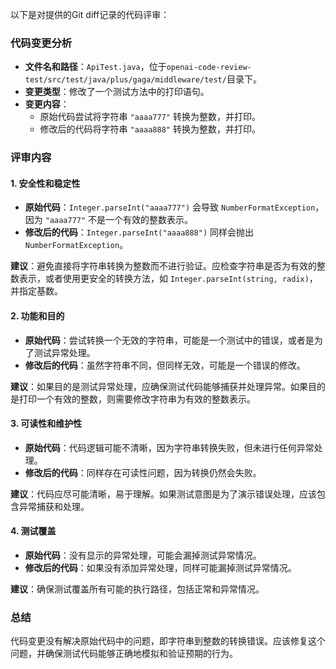以下是对提供的Git diff记录的代码评审：

### 代码变更分析
- **文件名和路径**：`ApiTest.java`，位于`openai-code-review-test/src/test/java/plus/gaga/middleware/test/`目录下。
- **变更类型**：修改了一个测试方法中的打印语句。
- **变更内容**：
  - 原始代码尝试将字符串 `"aaaa777"` 转换为整数，并打印。
  - 修改后的代码将字符串 `"aaaa888"` 转换为整数，并打印。

### 评审内容

#### 1. 安全性和稳定性
- **原始代码**：`Integer.parseInt("aaaa777")` 会导致 `NumberFormatException`，因为 `"aaaa777"` 不是一个有效的整数表示。
- **修改后的代码**：`Integer.parseInt("aaaa888")` 同样会抛出 `NumberFormatException`。

**建议**：避免直接将字符串转换为整数而不进行验证。应检查字符串是否为有效的整数表示，或者使用更安全的转换方法，如 `Integer.parseInt(string, radix)`，并指定基数。

#### 2. 功能和目的
- **原始代码**：尝试转换一个无效的字符串，可能是一个测试中的错误，或者是为了测试异常处理。
- **修改后的代码**：虽然字符串不同，但同样无效，可能是一个错误的修改。

**建议**：如果目的是测试异常处理，应确保测试代码能够捕获并处理异常。如果目的是打印一个有效的整数，则需要修改字符串为有效的整数表示。

#### 3. 可读性和维护性
- **原始代码**：代码逻辑可能不清晰，因为字符串转换失败，但未进行任何异常处理。
- **修改后的代码**：同样存在可读性问题，因为转换仍然会失败。

**建议**：代码应尽可能清晰，易于理解。如果测试意图是为了演示错误处理，应该包含异常捕获和处理。

#### 4. 测试覆盖
- **原始代码**：没有显示的异常处理，可能会漏掉测试异常情况。
- **修改后的代码**：如果没有添加异常处理，同样可能漏掉测试异常情况。

**建议**：确保测试覆盖所有可能的执行路径，包括正常和异常情况。

### 总结
代码变更没有解决原始代码中的问题，即字符串到整数的转换错误。应该修复这个问题，并确保测试代码能够正确地模拟和验证预期的行为。